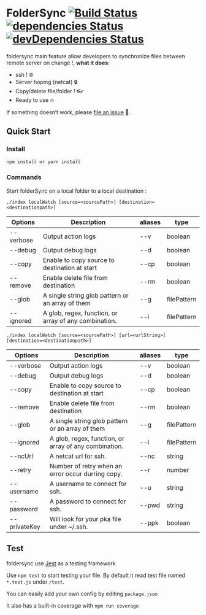 # FolderSync [![Build Status](https://travis-ci.org/FabienGreard/foldersync.svg?branch=master)](https://travis-ci.org/FabienGreard/foldersync)[![dependencies Status](https://david-dm.org/FabienGreard/foldersync/status.svg)](https://david-dm.org/FabienGreard/foldersync)[![devDependencies Status](https://david-dm.org/FabienGreard/foldersync/dev-status.svg)](https://david-dm.org/FabienGreard/foldersync?type=dev)

foldersync main feature allow developers to synchronize files between remote server on change !, **what it does**:

- ssh ! :globe_with_meridians:
- Server hoping (netcat) :lock:
- Copy/delete file/folder ! :eyeglasses:
- Ready to use :fire:

If something doesn’t work, please [file an issue](https://github.com/FabienGreard/foldersync/issues/new) :bug:.

## Quick Start

### Install

```sh
npm install or yarn install
```

### Commands

Start folderSync on a local folder to a local destination :

`./index localWatch [source=<sourcePath>] [destination=<destinationpath>]`

| Options   | Description                                           | aliases | type        |
| --------- | ----------------------------------------------------- | ------- | ----------- |
| --verbose | Output action logs                                    | --v     | boolean     |
| --debug   | Output debug logs                                     | --d     | boolean     |
| --copy    | Enable to copy source to destination at start         | --cp    | boolean     |
| --remove  | Enable delete file from destination                   | --rm    | boolean     |
| --glob    | A single string glob pattern or an array of them      | --g     | filePattern |
| --ignored | A glob, regex, function, or array of any combination. | --i     | filePattern |

`./index localWatch [source=<sourcePath>] [url=<urlString>] [destination=<destinationpath>]`

| Options      | Description                                           | aliases | type        |
| ------------ | ----------------------------------------------------- | ------- | ----------- |
| --verbose    | Output action logs                                    | --v     | boolean     |
| --debug      | Output debug logs                                     | --d     | boolean     |
| --copy       | Enable to copy source to destination at start         | --cp    | boolean     |
| --remove     | Enable delete file from destination                   | --rm    | boolean     |
| --glob       | A single string glob pattern or an array of them      | --g     | filePattern |
| --ignored    | A glob, regex, function, or array of any combination. | --i     | filePattern |
| --ncUrl      | A netcat url for ssh.                                 | --nc    | string      |
| --retry      | Number of retry when an error occur durring copy.     | --r     | number      |
| --username   | A username to connect for ssh.                        | --u     | string      |
| --password   | A password to connect for ssh.                        | --pwd   | string      |
| --privateKey | Will look for your pka file under ~/.ssh.             | --ppk   | boolean     |

## Test

foldersync use [Jest](https://facebook.github.io/jest/) as a testing framework

Use `npm test` to start testing your file. By default it read test file named `*.test.js` under `/test`.

You can easily add your own config by editing `package.json`

It also has a built-in coverage with `npm run coverage`
